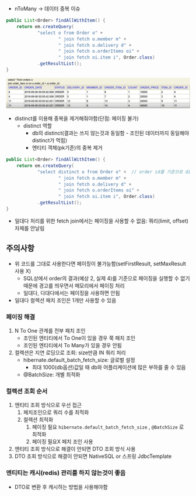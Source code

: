 
- nToMany -> 데이터 중복 이슈
```java
public List<Order> findAllWithItem() {  
    return em.createQuery(  
            "select o from Order o" +  
                    " join fetch o.member m" +  
                    " join fetch o.delivery d" +  
                    " join fetch o.orderItems oi" +  
                    " join fetch oi.item i", Order.class)  
            .getResultList();  
}
```
![](Users/navill/Documents/Obsidian%20Vault/Pasted%20image%2020231226004540.png)
- distinct를 이용해 중복을 제거해줘야함(단점: 페이징 불가)
	- distinct 역할
		- db의 distinct(결과는 쓰지 않는것과 동일함 - 조인된 데이터까지 동일해야 distinct가 먹힘)
		- 엔티티 객체(pk기준)의 중복 제거
```java
public List<Order> findAllWithItem() {  
    return em.createQuery(  
            "select distinct o from Order o" +  // order id를 기준으로 distinct
                    " join fetch o.member m" +  
                    " join fetch o.delivery d" +  
                    " join fetch o.orderItems oi" +  
                    " join fetch oi.item i", Order.class)  
            .getResultList();  
}
```
- 일대다 처리를 위한 fetch join에서는 페이징을 사용할 수 없음: 쿼리(limit, offset) 자체를 안날림

## 주의사항
- 위 코드를 그대로 사용한다면 페이징이 불가능함(setFirstResult, setMaxResult 사용 X)
	- SQL상에서 order의 결과(예상 2, 실제 4)를 기준으로 페이징을 실행할 수 없기 때문에 경고를 띄우면서 메모리에서 페이징 처리
	- 일대다, 다대다에서는 페이징을 사용하면 안됨
- 일대다 컬렉션 패치 조인은 1개만 사용할 수 있음


### 페이징 해결
1. N To One 관계를 전부 패치 조인
	- 조인된 엔티티에서 To One이 있을 경우 쭉 패치 조인
	- 조인된 엔티티에서 To Many가 있을 경우 안됨
3. 컬렉션은 지연 로딩으로 조회: size만큼 IN 쿼리 처리 
	- hibernate.default_batch_fetch_size: 글로벌 설정
		- 최대 1000(db옵션)값일 때 db와 어플리케이션에 많은 부하를 줄 수 있음
	- @BatchSize: 개별 최적화


### 컬렉션 조회 순서
1. 엔티티 조회 방식으로 우선 접근
	1. 페치조인으로 쿼리 수를 최적화
	2. 컬렉션 최적화
	    1. 페이징 필요 `hibernate.default_batch_fetch_size` , `@BatchSize` 로 최적화
	    2. 페이징 필요X 페치 조인 사용
2. 엔티티 조회 방식으로 해결이 안되면 DTO 조회 방식 사용  
3. DTO 조회 방식으로 해결이 안되면 NativeSQL or 스프링 JdbcTemplate


### 엔티티는 캐시(redis) 관리를 하지 않는것이 좋음
- DTO로 변환 후 캐시하는 방법을 사용해야함